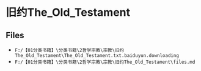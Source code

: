 # 旧约The_Old_Testament

## Files

- `F:/【01分类书籍】\分类书籍\2哲学宗教\宗教\旧约The_Old_Testament\The_Old_Testament.txt.baiduyun.downloading`
- `F:/【01分类书籍】\分类书籍\2哲学宗教\宗教\旧约The_Old_Testament\files.md`
